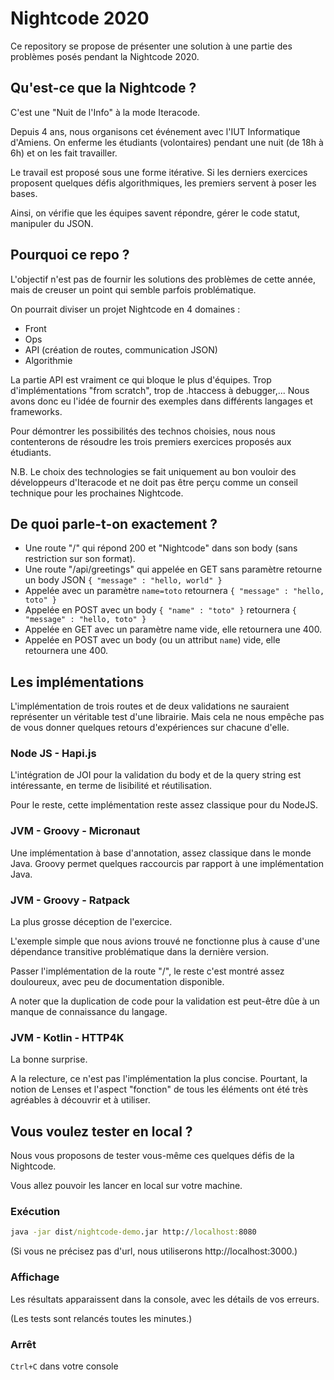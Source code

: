 # Nightcode 2020

Ce repository se propose de présenter une solution à une partie des problèmes posés pendant la Nightcode 2020.

## Qu'est-ce que la Nightcode ?

C'est une "Nuit de l'Info" à la mode Iteracode.

Depuis 4 ans, nous organisons cet événement avec l'IUT Informatique d'Amiens. On enferme les étudiants (volontaires) pendant une nuit (de 18h à 6h) et on les fait travailler.

Le travail est proposé sous une forme itérative. Si les derniers exercices proposent quelques défis algorithmiques, les premiers servent à poser les bases.

Ainsi, on vérifie que les équipes savent répondre, gérer le code statut, manipuler du JSON.

## Pourquoi ce repo ?

L'objectif n'est pas de fournir les solutions des problèmes de cette année, mais de creuser un point qui semble parfois problématique.

On pourrait diviser un projet Nightcode en 4 domaines :

- Front
- Ops
- API (création de routes, communication JSON)
- Algorithmie

La partie API est vraiment ce qui bloque le plus d'équipes. Trop d'implémentations "from scratch", trop de .htaccess à debugger,... Nous avons donc eu l'idée de fournir des exemples dans différents langages et frameworks.

Pour démontrer les possibilités des technos choisies, nous nous contenterons de résoudre les trois premiers exercices proposés aux étudiants.

N.B. Le choix des technologies se fait uniquement au bon vouloir des développeurs d'Iteracode et ne doit pas être perçu comme un conseil technique pour les prochaines Nightcode.

## De quoi parle-t-on exactement ?

- Une route "/" qui répond 200 et "Nightcode" dans son body (sans restriction sur son format).
- Une route "/api/greetings" qui appelée en GET sans paramètre retourne un body JSON `{ "message" : "hello, world" }`
- Appelée avec un paramètre `name=toto` retournera `{ "message" : "hello, toto" }`
- Appelée en POST avec un body `{ "name" : "toto" }` retournera `{ "message" : "hello, toto" }`
- Appelée en GET avec un paramètre name vide, elle retournera une 400.
- Appelée en POST avec un body (ou un attribut `name`) vide, elle retournera une 400.

## Les implémentations

L'implémentation de trois routes et de deux validations ne sauraient représenter un véritable test d'une librairie. Mais cela ne nous empêche pas de vous donner quelques retours d'expériences sur chacune d'elle.

### Node JS - Hapi.js

L'intégration de JOI pour la validation du body et de la query string est intéressante, en terme de lisibilité et réutilisation.

Pour le reste, cette implémentation reste assez classique pour du NodeJS.

### JVM - Groovy - Micronaut

Une implémentation à base d'annotation, assez classique dans le monde Java. Groovy permet quelques raccourcis par rapport à une implémentation Java.

### JVM - Groovy - Ratpack

La plus grosse déception de l'exercice.

L'exemple simple que nous avions trouvé ne fonctionne plus à cause d'une dépendance transitive problématique dans la dernière version.

Passer l'implémentation de la route "/", le reste c'est montré assez douloureux, avec peu de documentation disponible.

A noter que la duplication de code pour la validation est peut-être dûe à un manque de connaissance du langage.

### JVM - Kotlin - HTTP4K

La bonne surprise.

A la relecture, ce n'est pas l'implémentation la plus concise. Pourtant, la notion de Lenses et l'aspect "fonction" de tous les éléments ont été très agréables à découvrir et à utiliser.

## Vous voulez tester en local ?

Nous vous proposons de tester vous-même ces quelques défis de la Nightcode.

Vous allez pouvoir les lancer en local sur votre machine.

### Exécution

```cmd
java -jar dist/nightcode-demo.jar http://localhost:8080
```

(Si vous ne précisez pas d'url, nous utiliserons http://localhost:3000.)

### Affichage

Les résultats apparaissent dans la console, avec les détails de vos erreurs.

(Les tests sont relancés toutes les minutes.)

### Arrêt

`Ctrl+C` dans votre console
